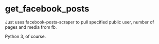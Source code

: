 # get_facebook_posts
Just uses facebook-posts-scraper to pull specified public user, number of pages and media from fb.

Python 3, of course.
